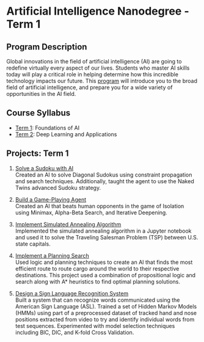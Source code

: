 # Artificial Intelligence Nanodegree - Term 1

## Program Description

Global innovations in the field of artificial intelligence (AI) are going to redefine virtually every aspect of our lives. Students who master AI skills today will play a critical role in helping determine how this incredible technology impacts our future. This [program](https://www.udacity.com/course/artificial-intelligence-nanodegree--nd889) will introduce you to the broad field of artificial intelligence, and prepare you for a wide variety of opportunities in the AI field.

## Course Syllabus
* [Term 1](https://medium.com/udacity/ai-nanodegree-program-syllabus-term-1-in-depth-80c41297acaf): Foundations of AI  
* [Term 2](https://medium.com/udacity/ai-nanodegree-program-syllabus-term-2-deep-learning-in-depth-d935197b66ec): Deep Learning and Applications  

## Projects: Term 1  

1. [Solve a Sudoku with AI](./sudoku)   
Created an AI to solve Diagonal Sudokus using constraint propagation and search techniques. Additionally, taught the agent to use the Naked Twins advanced Sudoku strategy.  

2. [Build a Game-Playing Agent](./isolation)  
Created an AI that beats human opponents in the game of Isolation using Minimax, Alpha-Beta Search, and Iterative Deepening.

3. [Implement Simulated Annealing Algorithm](./simulated_annealing)  
Implemented the simulated annealing algorithm in a Jupyter notebook and used it to solve the Traveling Salesman Problem (TSP) between U.S. state capitals.

4. [Implement a Planning Search](./planning)  
Used logic and planning techniques to create an AI that finds the most efficient route to route cargo around the world to their respective destinations. This project used a combination of propositional logic and search along with A* heuristics to find optimal planning solutions.

5. [Design a Sign Language Recognition System](./recognizer)  
Built a system that can recognize words communicated using the American Sign Language (ASL). Trained a set of Hidden Markov Models (HMMs) using part of a preprocessed dataset of tracked hand and nose positions extracted from video to try and identify individual words from test sequences. Experimented with model selection techniques including BIC, DIC, and K-fold Cross Validation.
